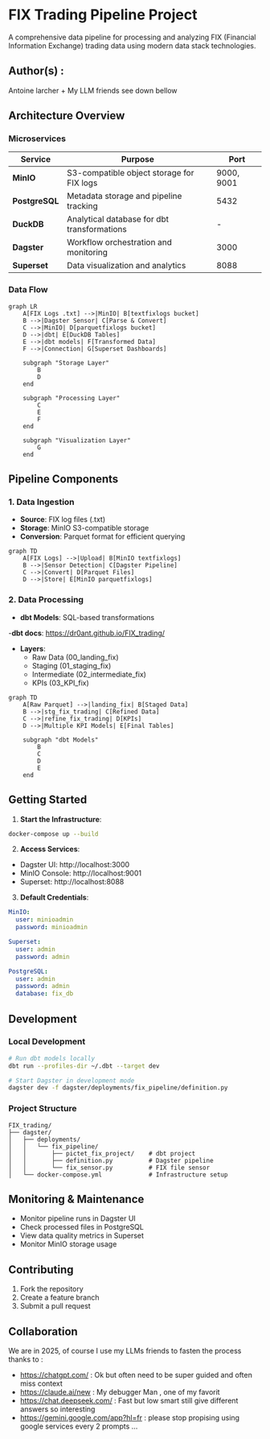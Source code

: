 # FIX Trading Pipeline Project
A comprehensive data pipeline for processing and analyzing FIX (Financial Information Exchange) trading data using modern data stack technologies.

## Author(s) : 

Antoine larcher + My LLM friends see down bellow



## Architecture Overview

### Microservices

| Service | Purpose | Port |
|---------|---------|------|
| **MinIO** | S3-compatible object storage for FIX logs | 9000, 9001 |
| **PostgreSQL** | Metadata storage and pipeline tracking | 5432 |
| **DuckDB** | Analytical database for dbt transformations | - |
| **Dagster** | Workflow orchestration and monitoring | 3000 |
| **Superset** | Data visualization and analytics | 8088 |

### Data Flow

```mermaid
graph LR
    A[FIX Logs .txt] -->|MinIO| B[textfixlogs bucket]
    B -->|Dagster Sensor| C[Parse & Convert]
    C -->|MinIO| D[parquetfixlogs bucket]
    D -->|dbt| E[DuckDB Tables]
    E -->|dbt models| F[Transformed Data]
    F -->|Connection| G[Superset Dashboards]
    
    subgraph "Storage Layer"
        B
        D
    end
    
    subgraph "Processing Layer"
        C
        E
        F
    end
    
    subgraph "Visualization Layer"
        G
    end
```

## Pipeline Components

### 1. Data Ingestion
- **Source**: FIX log files (.txt)
- **Storage**: MinIO S3-compatible storage
- **Conversion**: Parquet format for efficient querying

```mermaid
graph TD
    A[FIX Logs] -->|Upload| B[MinIO textfixlogs]
    B -->|Sensor Detection| C[Dagster Pipeline]
    C -->|Convert| D[Parquet Files]
    D -->|Store| E[MinIO parquetfixlogs]
```

### 2. Data Processing
- **dbt Models**: SQL-based transformations

-**dbt docs**: https://dr0ant.github.io/FIX_trading/
- **Layers**:
  - Raw Data (00_landing_fix)
  - Staging (01_staging_fix)
  - Intermediate (02_intermediate_fix)
  - KPIs (03_KPI_fix)

```mermaid
graph TD
    A[Raw Parquet] -->|landing_fix| B[Staged Data]
    B -->|stg_fix_trading| C[Refined Data]
    C -->|refine_fix_trading| D[KPIs]
    D -->|Multiple KPI Models| E[Final Tables]
    
    subgraph "dbt Models"
        B
        C
        D
        E
    end
```

## Getting Started

1. **Start the Infrastructure**:
```bash
docker-compose up --build
```

2. **Access Services**:
- Dagster UI: http://localhost:3000
- MinIO Console: http://localhost:9001
- Superset: http://localhost:8088

3. **Default Credentials**:
```yaml
MinIO:
  user: minioadmin
  password: minioadmin

Superset:
  user: admin
  password: admin

PostgreSQL:
  user: admin
  password: admin
  database: fix_db
```

## Development

### Local Development
```bash
# Run dbt models locally
dbt run --profiles-dir ~/.dbt --target dev

# Start Dagster in development mode
dagster dev -f dagster/deployments/fix_pipeline/definition.py
```

### Project Structure
```
FIX_trading/
├── dagster/
│   ├── deployments/
│   │   └── fix_pipeline/
│   │       ├── pictet_fix_project/    # dbt project
│   │       ├── definition.py          # Dagster pipeline
│   │       └── fix_sensor.py          # FIX file sensor
│   └── docker-compose.yml             # Infrastructure setup
```

## Monitoring & Maintenance

- Monitor pipeline runs in Dagster UI
- Check processed files in PostgreSQL
- View data quality metrics in Superset
- Monitor MinIO storage usage

## Contributing

1. Fork the repository
2. Create a feature branch
3. Submit a pull request

## Collaboration

We are in 2025, of course I use my LLMs friends to fasten the process thanks to :
- https://chatgpt.com/ : Ok but often need to be super guided and often miss context
- https://claude.ai/new : My debugger Man , one of my favorit
- https://chat.deepseek.com/ : Fast but low smart still give different answers so interesting
- https://gemini.google.com/app?hl=fr : please stop propising using google services every 2 prompts ...